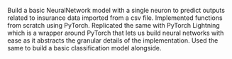 Build a basic NeuralNetwork model with a single neuron to predict outputs related to insurance data imported from a csv file. Implemented functions from scratch using PyTorch. Replicated the same with PyTorch Lightning which is a wrapper around PyTorch that lets us build neural networks with ease as it abstracts the granular details of the implementation. Used the same to build a basic classification model alongside.
